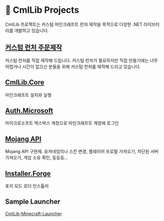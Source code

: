 # 🧊 CmlLib Projects

CmlLib 프로젝트는 커스텀 마인크래프트 런처 제작을 목적으로 다양한 .NET 라이브러리를 개발하고 있습니다.

## [커스텀 런처 주문제작](ad.md)

커스텀 런처를 직접 제작해 드립니다. 커스텀 런처가 필요하지만 직접 만들기에는 너무 어렵거나 시간이 없으신 분들을 위해 커스텀 런처를 제작해 드리고 있습니다.

## [CmlLib.Core](cmllib.core/README.md)

마인크래프트 설치와 실행

## [Auth.Microsoft](auth.microsoft/README.md)

마이크로소프트 엑스박스 계정으로 마인크래프트 계정에 로그인

## [Mojang API](mojangapi/mojang-api.md)

Mojang API 구현체. 유저네임이나 스킨 변경, 플레이어 프로필 가져오기, 차단된 서버 가져오기, 게임 소유 확인, 등등등...

## [Installer.Forge](installer.forge/home.md)

포지 모드 로더 인스톨러

## Sample Launcher

[CmlLib-Minecraft-Launcher](https://github.com/CmlLib/CmlLib-Minecraft-Launcher)
